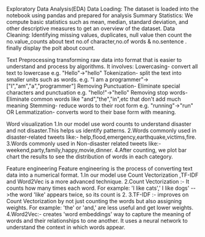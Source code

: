 Exploratory Data Analysis(EDA)
Data Loading: The dataset is loaded into the notebook using pandas and prepared for analysis
Summary Statistics: We compute basic statistics such as mean, median, standard deviation, and other descriptive measures to get an overview of the dataset.
Data Cleaning: Identifying missing values, duplicates, null value then count the no.value_counts
about text no.of character,no.of words & no.sentence .
finally display the polt about count.

Text Preprocessing
transforming raw data into format that is easier to understand and process by algorithms. It involves:
Lowercasing- convert all text to lowercase e.g. "Hello"->"hello"
Tokenization- split the text into smaller units such as words. e.g. "I am a programmer"->["I","am","a","programmer"]
Removing Punctuation- Eliminate special characters and punctuation e.g. "hello!"->"hello"
Removing stop words- Eliminate common words like "and","the","in",etc that don't add much meaning
Stemming- reduce words to their root form e.g. "running"->"run" OR Lemmatization- converts word to their base form with meaning.

Word visualization
1.In our model use word counts to understand disaster and not disaster.This helps us identify patterns.
2.Words commonly used in disaster-related tweets like:- help,flood,emergency,earthquake,victims,fire.
3.Words commonly used in Non-disaster related tweets like:- weekend,party,family,happy,movie,dinner.
4.After counting, we plot bar chart the results to see the distribution of words in each category.

Feature engineering
Feature engineering is the process of converting text data into a numerical format.
1.In our model use Count Vectorization ,TF-IDF and Word2Vec is a more advanced technique.
2.Count Vectorization :- It counts how many times each word. 
    For example:  'I like cats',' I like dogs' -->the word 'like' appears twice, so its count is 2.
3.TF-IDF :- improves on Count Vectorization by not just counting the words but also assigning weights.
    For example: 'the' or 'and,' are less useful and get lower weights.
4.Word2Vec:- creates 'word embeddings' way to capture the meaning of words and their relationships to one another. It uses a neural network to understand the context in which words appear.



